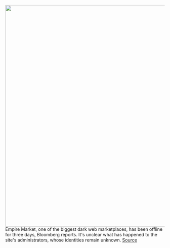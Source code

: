 <img src='https://cdn.vox-cdn.com/thumbor/a286LULnuEaqLgOK0iFYDurt58g=/0x0:2040x1360/1200x800/filters:focal(857x517:1183x843)/cdn.vox-cdn.com/uploads/chorus_image/image/67301178/acastro_170621_1777_0004_fin.0.jpg' width='700px' /><br/>
Empire Market, one of the biggest dark web marketplaces, has been offline for three days, Bloomberg reports. It's unclear what has happened to the site's administrators, whose identities remain unknown.
<a href='https://www.theverge.com/2020/8/26/21403362/empire-market-dark-web-drug-marketplace-police-shutdown-silk-road-alphabay'> Source <a/>